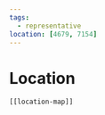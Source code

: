 ```yaml
---
tags:
  - representative
location: [4679, 7154]
---
```

# Location
```meta-bind-embed
[[location-map]]
```
